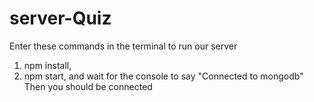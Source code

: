 # server-Quiz

Enter these commands in the terminal to run our server

1. npm install,
2. npm start, and wait for the console to say "Connected to mongodb" Then you should be connected 
